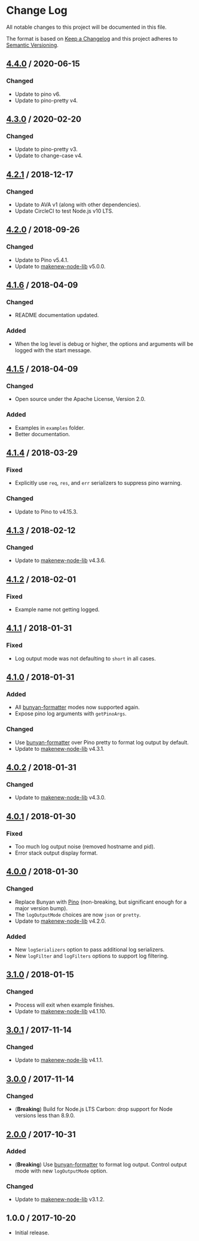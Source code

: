 # Change Log

All notable changes to this project will be documented in this file.

The format is based on [Keep a Changelog](https://keepachangelog.com/)
and this project adheres to [Semantic Versioning](https://semver.org/).

## [4.4.0] / 2020-06-15

### Changed

- Update to pino v6.
- Update to pino-pretty v4.

## [4.3.0] / 2020-02-20

### Changed

- Update to pino-pretty v3.
- Update to change-case v4.

## [4.2.1] / 2018-12-17

### Changed

- Update to AVA v1 (along with other dependencies).
- Update CircleCI to test Node.js v10 LTS.

## [4.2.0] / 2018-09-26

### Changed

- Update to Pino v5.4.1.
- Update to [makenew-node-lib] v5.0.0.

## [4.1.6] / 2018-04-09

### Changed

- README documentation updated.

### Added

- When the log level is debug or higher,
  the options and arguments will be logged with the start message.

## [4.1.5] / 2018-04-09

### Changed

- Open source under the Apache License, Version 2.0.

### Added

- Examples in `examples` folder.
- Better documentation.

## [4.1.4] / 2018-03-29

### Fixed

- Explicitly use `req`, `res`, and `err` serializers
  to suppress pino warning.

### Changed

- Update to Pino to v4.15.3.

## [4.1.3] / 2018-02-12

### Changed

- Update to [makenew-node-lib] v4.3.6.

## [4.1.2] / 2018-02-01

### Fixed

- Example name not getting logged.

## [4.1.1] / 2018-01-31

### Fixed

- Log output mode was not defaulting to `short` in all cases.

## [4.1.0] / 2018-01-31

### Added

- All [bunyan-formatter] modes now supported again.
- Expose pino log arguments with `getPinoArgs`.

### Changed

- Use [bunyan-formatter] over Pino pretty to format log output by default.
- Update to [makenew-node-lib] v4.3.1.

## [4.0.2] / 2018-01-31

### Changed

- Update to [makenew-node-lib] v4.3.0.

## [4.0.1] / 2018-01-30

### Fixed

- Too much log output noise (removed hostname and pid).
- Error stack output display format.

## [4.0.0] / 2018-01-30

### Changed

- Replace Bunyan with [Pino]
  (non-breaking, but significant enough for a major version bump).
- The `logOutputMode` choices are now `json` or `pretty`.
- Update to [makenew-node-lib] v4.2.0.

### Added

- New `logSerializers` option to pass additional log serializers.
- New `logFilter` and `logFilters` options to support log filtering.

## [3.1.0] / 2018-01-15

### Changed

- Process will exit when example finishes.
- Update to [makenew-node-lib] v4.1.10.

## [3.0.1] / 2017-11-14

### Changed

- Update to [makenew-node-lib] v4.1.1.

## [3.0.0] / 2017-11-14

### Changed

- (**Breaking**) Build for Node.js LTS Carbon:
  drop support for Node versions less than 8.9.0.

## [2.0.0] / 2017-10-31

### Added

- (**Breaking**) Use [bunyan-formatter] to format log output.
  Control output mode with new `logOutputMode` option.

### Changed

- Update to [makenew-node-lib] v3.1.2.

## 1.0.0 / 2017-10-20

- Initial release.

[makenew-node-lib]: https://github.com/meltwater/makenew-node-lib
[bunyan-formatter]: https://www.npmjs.com/package/bunyan-formatter
[Pino]: https://github.com/pinojs/pino

[Unreleased]: https://github.com/meltwater/node-examplr/compare/v4.4.0...HEAD
[4.4.0]: https://github.com/meltwater/node-examplr/compare/v4.3.0...v4.4.0
[4.3.0]: https://github.com/meltwater/node-examplr/compare/v4.2.1...v4.3.0
[4.2.1]: https://github.com/meltwater/node-examplr/compare/v4.2.0...v4.2.1
[4.2.0]: https://github.com/meltwater/node-examplr/compare/v4.1.6...v4.2.0
[4.1.6]: https://github.com/meltwater/node-examplr/compare/v4.1.5...v4.1.6
[4.1.5]: https://github.com/meltwater/node-examplr/compare/v4.1.4...v4.1.5
[4.1.4]: https://github.com/meltwater/node-examplr/compare/v4.1.3...v4.1.4
[4.1.3]: https://github.com/meltwater/node-examplr/compare/v4.1.2...v4.1.3
[4.1.2]: https://github.com/meltwater/node-examplr/compare/v4.1.1...v4.1.2
[4.1.1]: https://github.com/meltwater/node-examplr/compare/v4.1.0...v4.1.1
[4.1.0]: https://github.com/meltwater/node-examplr/compare/v4.0.2...v4.1.0
[4.0.2]: https://github.com/meltwater/node-examplr/compare/v4.0.1...v4.0.2
[4.0.1]: https://github.com/meltwater/node-examplr/compare/v4.0.0...v4.0.1
[4.0.0]: https://github.com/meltwater/node-examplr/compare/v3.1.0...v4.0.0
[3.1.0]: https://github.com/meltwater/node-examplr/compare/v3.0.1...v3.1.0
[3.0.1]: https://github.com/meltwater/node-examplr/compare/v3.0.0...v3.0.1
[3.0.0]: https://github.com/meltwater/node-examplr/compare/v2.0.0...v3.0.0
[2.0.0]: https://github.com/meltwater/node-examplr/compare/v1.0.0...v2.0.0
